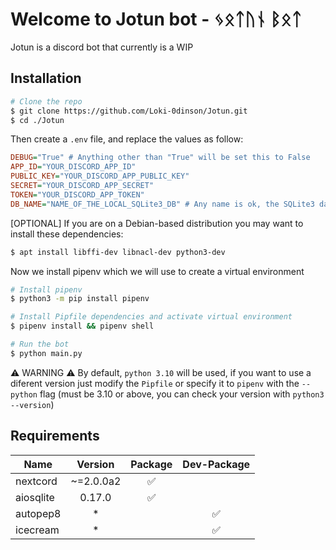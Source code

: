 # Welcome to Jotun bot - ᛃᛟᛏᚢᚾ ᛒᛟᛏ

Jotun is a discord bot that currently is a WIP

## Installation
```bash
# Clone the repo
$ git clone https://github.com/Loki-0dinson/Jotun.git
$ cd ./Jotun
```

Then create a `.env` file, and replace the values as follow:
```ini
DEBUG="True" # Anything other than "True" will be set this to False
APP_ID="YOUR_DISCORD_APP_ID"
PUBLIC_KEY="YOUR_DISCORD_APP_PUBLIC_KEY"
SECRET="YOUR_DISCORD_APP_SECRET"
TOKEN="YOUR_DISCORD_APP_TOKEN"
DB_NAME="NAME_OF_THE_LOCAL_SQLite3_DB" # Any name is ok, the SQLite3 database file will be created using this name
```

[OPTIONAL] If you are on a Debian-based distribution you may want to install these dependencies:
```bash
$ apt install libffi-dev libnacl-dev python3-dev
```

Now we install pipenv which we will use to create a virtual environment
```bash
# Install pipenv
$ python3 -m pip install pipenv

# Install Pipfile dependencies and activate virtual environment
$ pipenv install && pipenv shell

# Run the bot
$ python main.py
```
⚠ WARNING ⚠ By default, `python 3.10` will be used, if you want to use a diferent version just modify the `Pipfile` or
specify it to `pipenv` with the `--python` flag (must be 3.10 or above, you can check your version with `python3 --version`)

## Requirements
| Name  | Version | Package | Dev-Package |
| ------------- |:-------------:|:-------------:|:-------------:|
| nextcord    | ~=2.0.0a2 | ✅ |  |
| aiosqlite     | 0.17.0 | ✅ |  |
| autopep8      | * |  | ✅ |
| icecream      | * |  | ✅ |
